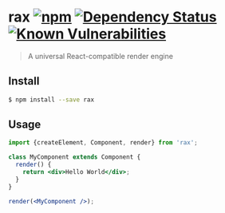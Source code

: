 # rax [![npm](https://img.shields.io/npm/v/rax.svg)](https://www.npmjs.com/package/rax) [![Dependency Status](https://david-dm.org/alibaba/rax.svg?path=packages/rax)](https://david-dm.org/alibaba/rax.svg?path=packages/rax) [![Known Vulnerabilities](https://snyk.io/test/npm/rax/badge.svg)](https://snyk.io/test/npm/rax)

> A universal React-compatible render engine

## Install

```sh
$ npm install --save rax
```

## Usage

```jsx
import {createElement, Component, render} from 'rax';

class MyComponent extends Component {
  render() {
    return <div>Hello World</div>;
  }
}

render(<MyComponent />);
```
